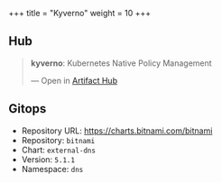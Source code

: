 +++
title = "Kyverno"
weight = 10
+++

## Hub

<div class="artifacthub-widget" data-url="https://artifacthub.io/packages/helm/kyverno/kyverno" data-theme="light" data-header="true" data-responsive="false"><blockquote><p lang="en" dir="ltr"><b>kyverno</b>: Kubernetes Native Policy Management</p>&mdash; Open in <a href="https://artifacthub.io/packages/helm/kyverno/kyverno">Artifact Hub</a></blockquote></div><script async src="https://artifacthub.io/artifacthub-widget.js"></script>

## Gitops

<!-- BEGIN_PORTEFAIX_DOC -->

* Repository URL: https://charts.bitnami.com/bitnami
* Repository: `bitnami`
* Chart: `external-dns`
* Version: `5.1.1`
* Namespace: `dns`

<!-- END_PORTEFAIX_DOC -->
